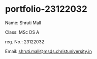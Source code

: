 # portfolio-23122032
Name: Shruti Mall

Class: MSc DS A

reg. No.: 23122032

Email: shruti.mall@msds.christuniversity.in
